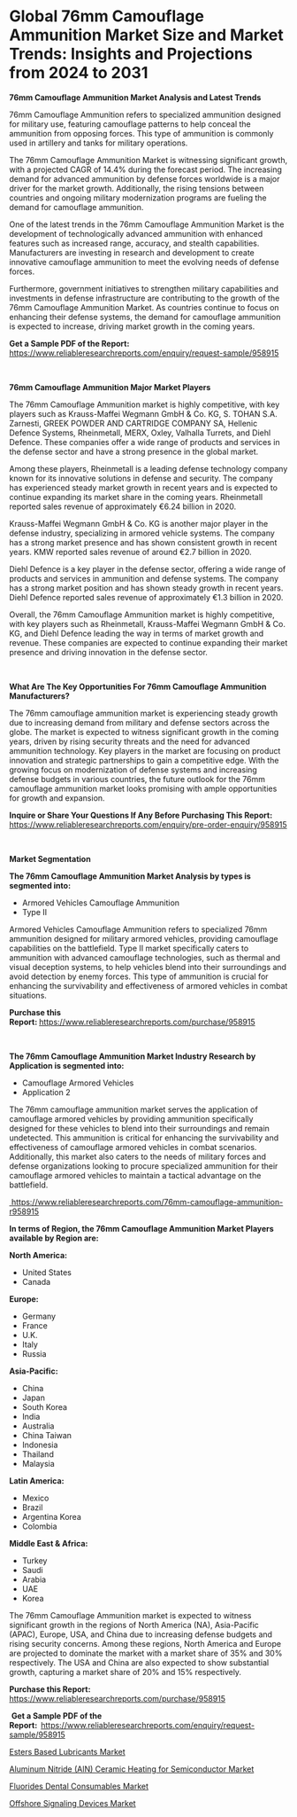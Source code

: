 <p><h1>Global 76mm Camouflage Ammunition Market Size and Market Trends: Insights and Projections from 2024 to 2031</h1></p><p><strong>76mm Camouflage Ammunition Market Analysis and Latest Trends</strong></p>
<p><p>76mm Camouflage Ammunition refers to specialized ammunition designed for military use, featuring camouflage patterns to help conceal the ammunition from opposing forces. This type of ammunition is commonly used in artillery and tanks for military operations.</p><p>The 76mm Camouflage Ammunition Market is witnessing significant growth, with a projected CAGR of 14.4% during the forecast period. The increasing demand for advanced ammunition by defense forces worldwide is a major driver for the market growth. Additionally, the rising tensions between countries and ongoing military modernization programs are fueling the demand for camouflage ammunition.</p><p>One of the latest trends in the 76mm Camouflage Ammunition Market is the development of technologically advanced ammunition with enhanced features such as increased range, accuracy, and stealth capabilities. Manufacturers are investing in research and development to create innovative camouflage ammunition to meet the evolving needs of defense forces.</p><p>Furthermore, government initiatives to strengthen military capabilities and investments in defense infrastructure are contributing to the growth of the 76mm Camouflage Ammunition Market. As countries continue to focus on enhancing their defense systems, the demand for camouflage ammunition is expected to increase, driving market growth in the coming years.</p></p>
<p><strong>Get a Sample PDF of the Report:&nbsp;</strong> <a href="https://www.reliableresearchreports.com/enquiry/request-sample/958915">https://www.reliableresearchreports.com/enquiry/request-sample/958915</a></p>
<p>&nbsp;</p>
<p><strong>76mm Camouflage Ammunition Major Market Players</strong></p>
<p><p>The 76mm Camouflage Ammunition market is highly competitive, with key players such as Krauss-Maffei Wegmann GmbH & Co. KG, S. TOHAN S.A. Zarnesti, GREEK POWDER AND CARTRIDGE COMPANY SA, Hellenic Defence Systems, Rheinmetall, MERX, Oxley, Valhalla Turrets, and Diehl Defence. These companies offer a wide range of products and services in the defense sector and have a strong presence in the global market.</p><p>Among these players, Rheinmetall is a leading defense technology company known for its innovative solutions in defense and security. The company has experienced steady market growth in recent years and is expected to continue expanding its market share in the coming years. Rheinmetall reported sales revenue of approximately €6.24 billion in 2020.</p><p>Krauss-Maffei Wegmann GmbH & Co. KG is another major player in the defense industry, specializing in armored vehicle systems. The company has a strong market presence and has shown consistent growth in recent years. KMW reported sales revenue of around €2.7 billion in 2020.</p><p>Diehl Defence is a key player in the defense sector, offering a wide range of products and services in ammunition and defense systems. The company has a strong market position and has shown steady growth in recent years. Diehl Defence reported sales revenue of approximately €1.3 billion in 2020.</p><p>Overall, the 76mm Camouflage Ammunition market is highly competitive, with key players such as Rheinmetall, Krauss-Maffei Wegmann GmbH & Co. KG, and Diehl Defence leading the way in terms of market growth and revenue. These companies are expected to continue expanding their market presence and driving innovation in the defense sector.</p></p>
<p>&nbsp;</p>
<p><strong>What Are The Key Opportunities For 76mm Camouflage Ammunition Manufacturers?</strong></p>
<p><p>The 76mm camouflage ammunition market is experiencing steady growth due to increasing demand from military and defense sectors across the globe. The market is expected to witness significant growth in the coming years, driven by rising security threats and the need for advanced ammunition technology. Key players in the market are focusing on product innovation and strategic partnerships to gain a competitive edge. With the growing focus on modernization of defense systems and increasing defense budgets in various countries, the future outlook for the 76mm camouflage ammunition market looks promising with ample opportunities for growth and expansion.</p></p>
<p><strong>Inquire or Share Your Questions If Any Before Purchasing This Report:</strong> <a href="https://www.reliableresearchreports.com/enquiry/pre-order-enquiry/958915">https://www.reliableresearchreports.com/enquiry/pre-order-enquiry/958915</a></p>
<p>&nbsp;</p>
<p><strong>Market Segmentation</strong></p>
<p><strong>The 76mm Camouflage Ammunition Market Analysis by types is segmented into:</strong></p>
<p><ul><li>Armored Vehicles Camouflage Ammunition</li><li>Type II</li></ul></p>
<p><p>Armored Vehicles Camouflage Ammunition refers to specialized 76mm ammunition designed for military armored vehicles, providing camouflage capabilities on the battlefield. Type II market specifically caters to ammunition with advanced camouflage technologies, such as thermal and visual deception systems, to help vehicles blend into their surroundings and avoid detection by enemy forces. This type of ammunition is crucial for enhancing the survivability and effectiveness of armored vehicles in combat situations.</p></p>
<p><strong>Purchase this Report:&nbsp;</strong><a href="https://www.reliableresearchreports.com/purchase/958915">https://www.reliableresearchreports.com/purchase/958915</a></p>
<p>&nbsp;</p>
<p><strong>The 76mm Camouflage Ammunition Market Industry Research by Application is segmented into:</strong></p>
<p><ul><li>Camouflage Armored Vehicles</li><li>Application 2</li></ul></p>
<p><p>The 76mm camouflage ammunition market serves the application of camouflage armored vehicles by providing ammunition specifically designed for these vehicles to blend into their surroundings and remain undetected. This ammunition is critical for enhancing the survivability and effectiveness of camouflage armored vehicles in combat scenarios. Additionally, this market also caters to the needs of military forces and defense organizations looking to procure specialized ammunition for their camouflage armored vehicles to maintain a tactical advantage on the battlefield.</p></p>
<p><a href="https://www.reliableresearchreports.com/76mm-camouflage-ammunition-r958915">&nbsp;https://www.reliableresearchreports.com/76mm-camouflage-ammunition-r958915</a></p>
<p><strong>In terms of Region, the 76mm Camouflage Ammunition Market Players available by Region are:</strong></p>
<p>
    <p> <strong> North America: </strong>
        <ul>
            <li>United States</li>
            <li>Canada</li>
        </ul>
        </p> 
    <p> <strong> Europe: </strong>
        <ul>
            <li>Germany</li>
            <li>France</li>
            <li>U.K.</li>
            <li>Italy</li>
            <li>Russia</li>
        </ul>
        </p> 
    <p> <strong> Asia-Pacific: </strong>
        <ul>
            <li>China</li>
            <li>Japan</li>
            <li>South Korea</li>
            <li>India</li>
            <li>Australia</li>
            <li>China Taiwan</li>
            <li>Indonesia</li>
            <li>Thailand</li>
            <li>Malaysia</li>
        </ul>
        </p> 
    <p> <strong> Latin America: </strong>
        <ul>
            <li>Mexico</li>
            <li>Brazil</li>
            <li>Argentina Korea</li>
            <li>Colombia</li>
        </ul>
        </p> 
    <p> <strong> Middle East & Africa: </strong>
        <ul>
            <li>Turkey</li>
            <li>Saudi</li>
            <li>Arabia</li>
            <li>UAE</li>
            <li>Korea</li>
        </ul>
    </p>
    </p>
<p><p>The 76mm Camouflage Ammunition market is expected to witness significant growth in the regions of North America (NA), Asia-Pacific (APAC), Europe, USA, and China due to increasing defense budgets and rising security concerns. Among these regions, North America and Europe are projected to dominate the market with a market share of 35% and 30% respectively. The USA and China are also expected to show substantial growth, capturing a market share of 20% and 15% respectively.</p></p>
<p><strong>Purchase this Report: </strong><a href="https://www.reliableresearchreports.com/purchase/958915">https://www.reliableresearchreports.com/purchase/958915</a></p>
<p>&nbsp;<strong>Get a Sample PDF of the Report:&nbsp;&nbsp;</strong><a href="https://www.reliableresearchreports.com/enquiry/request-sample/958915">https://www.reliableresearchreports.com/enquiry/request-sample/958915</a></p>
<p><strong></strong></p>
<p><p><a href="https://github.com/vimar16th/Market-Research-Report-List-5/blob/main/esters-based-lubricants-market.md">Esters Based Lubricants Market</a></p><p><a href="https://medium.com/@clairhane_9803/aluminum-nitride-aln-ceramic-heating-for-semiconductor-market-size-share-analysis-growth-630d5e898c94">Aluminum Nitride (AlN) Ceramic Heating for Semiconductor Market</a></p><p><a href="https://github.com/luckyshygirl/Market-Research-Report-List-5/blob/main/fluorides-dental-consumables-market.md">Fluorides Dental Consumables Market</a></p><p><a href="https://medium.com/@jeniw10236654655/offshore-signaling-devices-market-emerging-trends-and-future-prospects-for-period-from-2024-to-2031-6652bf4d443d">Offshore Signaling Devices Market</a></p></p>